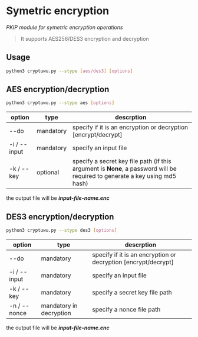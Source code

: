 # Symetric encryption
 _PKIP module for symetric encryption operations_

>It supports AES256/DES3 encryption and decryption 

## Usage

```sh
python3 cryptuwu.py --stype [aes/des3] [options]
```

## AES encryption/decryption

```sh
python3 cryptuwu.py --stype aes [options]
```

| option |type| descrption|
| -----|-| -----|
| --do |mandatory | specify if it is an encryption or decryption [encrypt/decrypt]|
|-i / --input |mandatory | specify an input file|
| -k / --key |optional| specify a secret key file path (if this argument is **None**, a password will be required to generate a key using md5 hash) |

the output file will be **_input-file-name.enc_**


## DES3 encryption/decryption

```sh
python3 cryptuwu.py --stype des3 [options]
```

| option |type| descrption|
| -----|-| -----|
| --do |mandatory| specify if it is an encryption or decryption [encrypt/decrypt]|
|-i / --input |mandatory | specify an input file|
| -k / --key |mandatory| specify a secret key file path |
| -n / --nonce |mandatory in decryption| specify a nonce file path |
the output file will be **_input-file-name.enc_**

